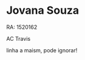 <h1>Jovana Souza</h1>
<div class="title">RA: 1520162</div>

<p>AC Travis</p>
<p>linha a maism, pode ignorar!</p>
